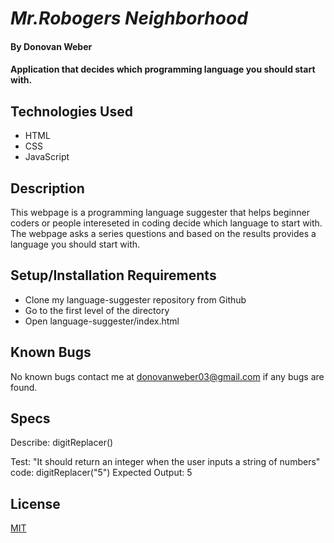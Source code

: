 # _Mr.Robogers Neighborhood_

#### By Donovan Weber

#### Application that decides which programming language you should start with.

## Technologies Used

* HTML
* CSS
* JavaScript


## Description

This webpage is a programming language suggester that helps beginner coders
or people intereseted in coding decide which language to start with. The webpage asks a series questions and based on the results provides a language you should start with.

## Setup/Installation Requirements

* Clone my language-suggester repository from Github
* Go to the first level of the directory
* Open language-suggester/index.html

## Known Bugs

No known bugs contact me at [donovanweber03@gmail.com](mailto:donovanweber03@gmail.com) if any bugs are 
found.

## Specs

Describe: digitReplacer()

Test: "It should return an integer when the user inputs a string of numbers"
code: digitReplacer("5")
Expected Output: 5 




## License

[MIT](https://choosealicense.com/licenses/mit/)